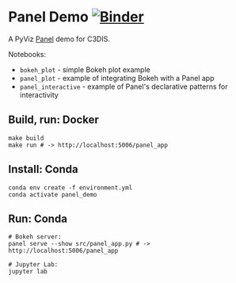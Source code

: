 # Panel Demo [![Binder](https://binder.pangeo.io/badge_logo.svg)](https://binder.pangeo.io/v2/gh/danwild/panel-demo/binder)

A PyViz [Panel](https://panel.holoviz.org/index.html) demo for C3DIS.

Notebooks:
- `bokeh_plot` - simple Bokeh plot example
- `panel_plot` - example of integrating Bokeh with a Panel app
- `panel_interactive` - example of Panel's declarative patterns for interactivity

## Build, run: Docker

```shell
make build
make run # -> http://localhost:5006/panel_app
```

## Install: Conda

```
conda env create -f environment.yml
conda activate panel_demo
```

## Run: Conda 

```shell
# Bokeh server:
panel serve --show src/panel_app.py # -> http://localhost:5006/panel_app

# Jupyter Lab:
jupyter lab
```

